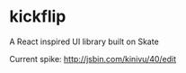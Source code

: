 # kickflip

A React inspired UI library built on Skate

Current spike: http://jsbin.com/kinivu/40/edit

